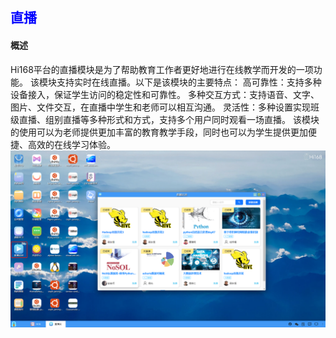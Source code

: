 ## <font color='blue'>直播</font>
#### 概述
Hi168平台的直播模块是为了帮助教育工作者更好地进行在线教学而开发的一项功能。
该模块支持实时在线直播。以下是该模块的主要特点：
高可靠性：支持多种设备接入，保证学生访问的稳定性和可靠性。
多种交互方式：支持语音、文字、图片、文件交互，在直播中学生和老师可以相互沟通。
灵活性：多种设置实现班级直播、组别直播等多种形式和方式，支持多个用户同时观看一场直播。
该模块的使用可以为老师提供更加丰富的教育教学手段，同时也可以为学生提供更加便捷、高效的在线学习体验。
![img.png](./help_picture/06_live.png)